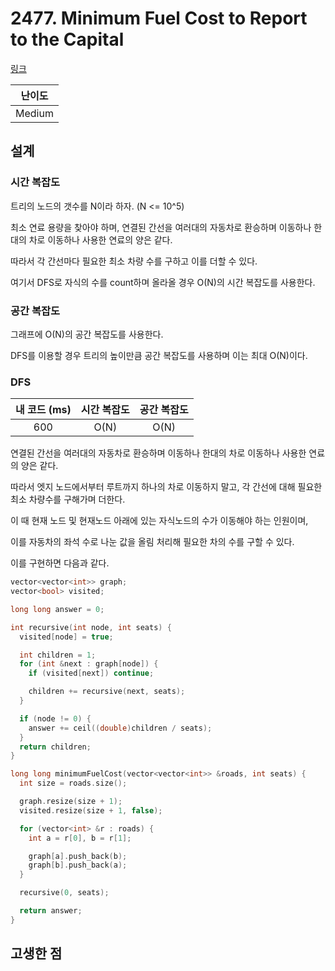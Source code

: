 # 2477. Minimum Fuel Cost to Report to the Capital

[링크](https://leetcode.com/problems/minimum-fuel-cost-to-report-to-the-capital/description/)

| 난이도 |
| :----: |
| Medium |

## 설계

### 시간 복잡도

트리의 노드의 갯수를 N이라 하자. (N <= 10^5)

최소 연료 용량을 찾아야 하며, 연결된 간선을 여러대의 자동차로 환승하며 이동하나 한대의 차로 이동하나 사용한 연료의 양은 같다.

따라서 각 간선마다 필요한 최소 차량 수를 구하고 이를 더할 수 있다.

여기서 DFS로 자식의 수를 count하며 올라올 경우 O(N)의 시간 복잡도를 사용한다.

### 공간 복잡도

그래프에 O(N)의 공간 복잡도를 사용한다.

DFS를 이용할 경우 트리의 높이만큼 공간 복잡도를 사용하며 이는 최대 O(N)이다.

### DFS

| 내 코드 (ms) | 시간 복잡도 | 공간 복잡도 |
| :----------: | :---------: | :---------: |
|     600      |    O(N)     |    O(N)     |

연결된 간선을 여러대의 자동차로 환승하며 이동하나 한대의 차로 이동하나 사용한 연료의 양은 같다.

따라서 엣지 노드에서부터 루트까지 하나의 차로 이동하지 말고, 각 간선에 대해 필요한 최소 차량수를 구해가며 더한다.

이 때 현재 노드 및 현재노드 아래에 있는 자식노드의 수가 이동해야 하는 인원이며,

이를 자동차의 좌석 수로 나눈 값을 올림 처리해 필요한 차의 수를 구할 수 있다.

이를 구현하면 다음과 같다.

```cpp
vector<vector<int>> graph;
vector<bool> visited;

long long answer = 0;

int recursive(int node, int seats) {
  visited[node] = true;

  int children = 1;
  for (int &next : graph[node]) {
    if (visited[next]) continue;

    children += recursive(next, seats);
  }

  if (node != 0) {
    answer += ceil((double)children / seats);
  }
  return children;
}

long long minimumFuelCost(vector<vector<int>> &roads, int seats) {
  int size = roads.size();

  graph.resize(size + 1);
  visited.resize(size + 1, false);

  for (vector<int> &r : roads) {
    int a = r[0], b = r[1];

    graph[a].push_back(b);
    graph[b].push_back(a);
  }

  recursive(0, seats);

  return answer;
}
```

## 고생한 점
